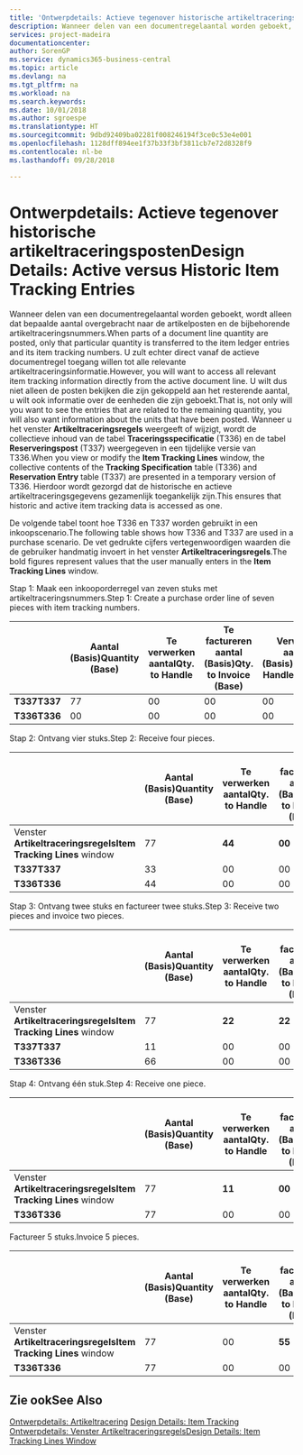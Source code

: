 ```yaml
---
title: 'Ontwerpdetails: Actieve tegenover historische artikeltraceringsposten | Microsoft Docs'
description: Wanneer delen van een documentregelaantal worden geboekt, wordt alleen dat bepaalde aantal overgebracht naar de artikelposten en de bijbehorende artikeltraceringsnummers. U zult echter direct vanaf de actieve documentregel toegang willen tot alle relevante artikeltraceringsinformatie. U wilt dus niet alleen de posten bekijken die zijn gekoppeld aan het resterende aantal, u wilt ook informatie over de eenheden die zijn geboekt. Wanneer u het venster **Artikeltraceringsregels** weergeeft of wijzigt, wordt de collectieve inhoud van de tabel **Traceringsspecificatie** (T336) en de tabel **Reserveringspost** (T337) weergegeven in een tijdelijke versie van T336. Hierdoor wordt gezorgd dat de historische en actieve artikeltraceringsgegevens gezamenlijk toegankelijk zijn.
services: project-madeira
documentationcenter: 
author: SorenGP
ms.service: dynamics365-business-central
ms.topic: article
ms.devlang: na
ms.tgt_pltfrm: na
ms.workload: na
ms.search.keywords: 
ms.date: 10/01/2018
ms.author: sgroespe
ms.translationtype: HT
ms.sourcegitcommit: 9dbd92409ba02281f008246194f3ce0c53e4e001
ms.openlocfilehash: 1128dff894ee1f37b33f3bf3811cb7e72d8328f9
ms.contentlocale: nl-be
ms.lasthandoff: 09/28/2018

---
```

# <a name="design-details-active-versus-historic-item-tracking-entries"></a><span data-ttu-id="6e586-107">Ontwerpdetails: Actieve tegenover historische artikeltraceringsposten</span><span class="sxs-lookup"><span data-stu-id="6e586-107">Design Details: Active versus Historic Item Tracking Entries</span></span>
<span data-ttu-id="6e586-108">Wanneer delen van een documentregelaantal worden geboekt, wordt alleen dat bepaalde aantal overgebracht naar de artikelposten en de bijbehorende artikeltraceringsnummers.</span><span class="sxs-lookup"><span data-stu-id="6e586-108">When parts of a document line quantity are posted, only that particular quantity is transferred to the item ledger entries and its item tracking numbers.</span></span> <span data-ttu-id="6e586-109">U zult echter direct vanaf de actieve documentregel toegang willen tot alle relevante artikeltraceringsinformatie.</span><span class="sxs-lookup"><span data-stu-id="6e586-109">However, you will want to access all relevant item tracking information directly from the active document line.</span></span> <span data-ttu-id="6e586-110">U wilt dus niet alleen de posten bekijken die zijn gekoppeld aan het resterende aantal, u wilt ook informatie over de eenheden die zijn geboekt.</span><span class="sxs-lookup"><span data-stu-id="6e586-110">That is, not only will you want to see the entries that are related to the remaining quantity, you will also want information about the units that have been posted.</span></span> <span data-ttu-id="6e586-111">Wanneer u het venster **Artikeltraceringsregels** weergeeft of wijzigt, wordt de collectieve inhoud van de tabel **Traceringsspecificatie** (T336) en de tabel **Reserveringspost** (T337) weergegeven in een tijdelijke versie van T336.</span><span class="sxs-lookup"><span data-stu-id="6e586-111">When you view or modify the **Item Tracking Lines** window, the collective contents of the **Tracking Specification** table (T336) and **Reservation Entry** table (T337) are presented in a temporary version of T336.</span></span> <span data-ttu-id="6e586-112">Hierdoor wordt gezorgd dat de historische en actieve artikeltraceringsgegevens gezamenlijk toegankelijk zijn.</span><span class="sxs-lookup"><span data-stu-id="6e586-112">This ensures that historic and active item tracking data is accessed as one.</span></span>  

 <span data-ttu-id="6e586-113">De volgende tabel toont hoe T336 en T337 worden gebruikt in een inkoopscenario.</span><span class="sxs-lookup"><span data-stu-id="6e586-113">The following table shows how T336 and T337 are used in a purchase scenario.</span></span> <span data-ttu-id="6e586-114">De vet gedrukte cijfers vertegenwoordigen waarden die de gebruiker handmatig invoert in het venster **Artikeltraceringsregels**.</span><span class="sxs-lookup"><span data-stu-id="6e586-114">The bold figures represent values that the user manually enters in the **Item Tracking Lines** window.</span></span>  

 <span data-ttu-id="6e586-115">Stap 1: Maak een inkooporderregel van zeven stuks met artikeltraceringsnummers.</span><span class="sxs-lookup"><span data-stu-id="6e586-115">Step 1: Create a purchase order line of seven pieces with item tracking numbers.</span></span>  

||<span data-ttu-id="6e586-116">**Aantal (Basis)**</span><span class="sxs-lookup"><span data-stu-id="6e586-116">**Quantity (Base)**</span></span>|<span data-ttu-id="6e586-117">**Te verwerken aantal**</span><span class="sxs-lookup"><span data-stu-id="6e586-117">**Qty. to Handle**</span></span>|<span data-ttu-id="6e586-118">**Te factureren aantal (Basis)**</span><span class="sxs-lookup"><span data-stu-id="6e586-118">**Qty. to Invoice (Base)**</span></span>|<span data-ttu-id="6e586-119">**Verwerkt aantal (Basis)**</span><span class="sxs-lookup"><span data-stu-id="6e586-119">**Quantity Handled (Base)**</span></span>|<span data-ttu-id="6e586-120">**Gefactureerd aantal (Basis)**</span><span class="sxs-lookup"><span data-stu-id="6e586-120">**Quantity Invoiced (Base)**</span></span>|  
|-|----------------------------------------------|--------------------------------------------|------------------------------------------------------|-------------------------------------------------------|--------------------------------------------------------|  
|<span data-ttu-id="6e586-121">**T337**</span><span class="sxs-lookup"><span data-stu-id="6e586-121">**T337**</span></span>|<span data-ttu-id="6e586-122">7</span><span class="sxs-lookup"><span data-stu-id="6e586-122">7</span></span>|<span data-ttu-id="6e586-123">0</span><span class="sxs-lookup"><span data-stu-id="6e586-123">0</span></span>|<span data-ttu-id="6e586-124">0</span><span class="sxs-lookup"><span data-stu-id="6e586-124">0</span></span>|<span data-ttu-id="6e586-125">0</span><span class="sxs-lookup"><span data-stu-id="6e586-125">0</span></span>|<span data-ttu-id="6e586-126">0</span><span class="sxs-lookup"><span data-stu-id="6e586-126">0</span></span>|  
|<span data-ttu-id="6e586-127">**T336**</span><span class="sxs-lookup"><span data-stu-id="6e586-127">**T336**</span></span>|<span data-ttu-id="6e586-128">0</span><span class="sxs-lookup"><span data-stu-id="6e586-128">0</span></span>|<span data-ttu-id="6e586-129">0</span><span class="sxs-lookup"><span data-stu-id="6e586-129">0</span></span>|<span data-ttu-id="6e586-130">0</span><span class="sxs-lookup"><span data-stu-id="6e586-130">0</span></span>|<span data-ttu-id="6e586-131">0</span><span class="sxs-lookup"><span data-stu-id="6e586-131">0</span></span>|<span data-ttu-id="6e586-132">0</span><span class="sxs-lookup"><span data-stu-id="6e586-132">0</span></span>|  

 <span data-ttu-id="6e586-133">Stap 2: Ontvang vier stuks.</span><span class="sxs-lookup"><span data-stu-id="6e586-133">Step 2: Receive four pieces.</span></span>  

||<span data-ttu-id="6e586-134">**Aantal (Basis)**</span><span class="sxs-lookup"><span data-stu-id="6e586-134">**Quantity (Base)**</span></span>|<span data-ttu-id="6e586-135">**Te verwerken aantal**</span><span class="sxs-lookup"><span data-stu-id="6e586-135">**Qty. to Handle**</span></span>|<span data-ttu-id="6e586-136">**Te factureren aantal (Basis)**</span><span class="sxs-lookup"><span data-stu-id="6e586-136">**Qty. to Invoice (Base)**</span></span>|<span data-ttu-id="6e586-137">**Verwerkt aantal (Basis)**</span><span class="sxs-lookup"><span data-stu-id="6e586-137">**Quantity Handled (Base)**</span></span>|<span data-ttu-id="6e586-138">**Gefactureerd aantal (Basis)**</span><span class="sxs-lookup"><span data-stu-id="6e586-138">**Quantity Invoiced (Base)**</span></span>|  
|-|----------------------------------------------|--------------------------------------------|------------------------------------------------------|-------------------------------------------------------|--------------------------------------------------------|  
|<span data-ttu-id="6e586-139">Venster **Artikeltraceringsregels**</span><span class="sxs-lookup"><span data-stu-id="6e586-139">**Item Tracking Lines** window</span></span>|<span data-ttu-id="6e586-140">7</span><span class="sxs-lookup"><span data-stu-id="6e586-140">7</span></span>|<span data-ttu-id="6e586-141">**4**</span><span class="sxs-lookup"><span data-stu-id="6e586-141">**4**</span></span>|<span data-ttu-id="6e586-142">**0**</span><span class="sxs-lookup"><span data-stu-id="6e586-142">**0**</span></span>|<span data-ttu-id="6e586-143">0</span><span class="sxs-lookup"><span data-stu-id="6e586-143">0</span></span>|<span data-ttu-id="6e586-144">0</span><span class="sxs-lookup"><span data-stu-id="6e586-144">0</span></span>|  
|<span data-ttu-id="6e586-145">**T337**</span><span class="sxs-lookup"><span data-stu-id="6e586-145">**T337**</span></span>|<span data-ttu-id="6e586-146">3</span><span class="sxs-lookup"><span data-stu-id="6e586-146">3</span></span>|<span data-ttu-id="6e586-147">0</span><span class="sxs-lookup"><span data-stu-id="6e586-147">0</span></span>|<span data-ttu-id="6e586-148">0</span><span class="sxs-lookup"><span data-stu-id="6e586-148">0</span></span>|<span data-ttu-id="6e586-149">0</span><span class="sxs-lookup"><span data-stu-id="6e586-149">0</span></span>|<span data-ttu-id="6e586-150">0</span><span class="sxs-lookup"><span data-stu-id="6e586-150">0</span></span>|  
|<span data-ttu-id="6e586-151">**T336**</span><span class="sxs-lookup"><span data-stu-id="6e586-151">**T336**</span></span>|<span data-ttu-id="6e586-152">4</span><span class="sxs-lookup"><span data-stu-id="6e586-152">4</span></span>|<span data-ttu-id="6e586-153">0</span><span class="sxs-lookup"><span data-stu-id="6e586-153">0</span></span>|<span data-ttu-id="6e586-154">0</span><span class="sxs-lookup"><span data-stu-id="6e586-154">0</span></span>|<span data-ttu-id="6e586-155">4</span><span class="sxs-lookup"><span data-stu-id="6e586-155">4</span></span>|<span data-ttu-id="6e586-156">0</span><span class="sxs-lookup"><span data-stu-id="6e586-156">0</span></span>|  

 <span data-ttu-id="6e586-157">Stap 3: Ontvang twee stuks en factureer twee stuks.</span><span class="sxs-lookup"><span data-stu-id="6e586-157">Step 3: Receive two pieces and invoice two pieces.</span></span>  

||<span data-ttu-id="6e586-158">**Aantal (Basis)**</span><span class="sxs-lookup"><span data-stu-id="6e586-158">**Quantity (Base)**</span></span>|<span data-ttu-id="6e586-159">**Te verwerken aantal**</span><span class="sxs-lookup"><span data-stu-id="6e586-159">**Qty. to Handle**</span></span>|<span data-ttu-id="6e586-160">**Te factureren aantal (Basis)**</span><span class="sxs-lookup"><span data-stu-id="6e586-160">**Qty. to Invoice (Base)**</span></span>|<span data-ttu-id="6e586-161">**Verwerkt aantal (Basis)**</span><span class="sxs-lookup"><span data-stu-id="6e586-161">**Quantity Handled (Base)**</span></span>|<span data-ttu-id="6e586-162">**Gefactureerd aantal (Basis)**</span><span class="sxs-lookup"><span data-stu-id="6e586-162">**Quantity Invoiced (Base)**</span></span>|  
|-|----------------------------------------------|--------------------------------------------|------------------------------------------------------|-------------------------------------------------------|--------------------------------------------------------|  
|<span data-ttu-id="6e586-163">Venster **Artikeltraceringsregels**</span><span class="sxs-lookup"><span data-stu-id="6e586-163">**Item Tracking Lines** window</span></span>|<span data-ttu-id="6e586-164">7</span><span class="sxs-lookup"><span data-stu-id="6e586-164">7</span></span>|<span data-ttu-id="6e586-165">**2**</span><span class="sxs-lookup"><span data-stu-id="6e586-165">**2**</span></span>|<span data-ttu-id="6e586-166">**2**</span><span class="sxs-lookup"><span data-stu-id="6e586-166">**2**</span></span>|<span data-ttu-id="6e586-167">4</span><span class="sxs-lookup"><span data-stu-id="6e586-167">4</span></span>|<span data-ttu-id="6e586-168">0</span><span class="sxs-lookup"><span data-stu-id="6e586-168">0</span></span>|  
|<span data-ttu-id="6e586-169">**T337**</span><span class="sxs-lookup"><span data-stu-id="6e586-169">**T337**</span></span>|<span data-ttu-id="6e586-170">1</span><span class="sxs-lookup"><span data-stu-id="6e586-170">1</span></span>|<span data-ttu-id="6e586-171">0</span><span class="sxs-lookup"><span data-stu-id="6e586-171">0</span></span>|<span data-ttu-id="6e586-172">0</span><span class="sxs-lookup"><span data-stu-id="6e586-172">0</span></span>|<span data-ttu-id="6e586-173">0</span><span class="sxs-lookup"><span data-stu-id="6e586-173">0</span></span>|<span data-ttu-id="6e586-174">0</span><span class="sxs-lookup"><span data-stu-id="6e586-174">0</span></span>|  
|<span data-ttu-id="6e586-175">**T336**</span><span class="sxs-lookup"><span data-stu-id="6e586-175">**T336**</span></span>|<span data-ttu-id="6e586-176">6</span><span class="sxs-lookup"><span data-stu-id="6e586-176">6</span></span>|<span data-ttu-id="6e586-177">0</span><span class="sxs-lookup"><span data-stu-id="6e586-177">0</span></span>|<span data-ttu-id="6e586-178">0</span><span class="sxs-lookup"><span data-stu-id="6e586-178">0</span></span>|<span data-ttu-id="6e586-179">6</span><span class="sxs-lookup"><span data-stu-id="6e586-179">6</span></span>|<span data-ttu-id="6e586-180">2</span><span class="sxs-lookup"><span data-stu-id="6e586-180">2</span></span>|  

 <span data-ttu-id="6e586-181">Stap 4: Ontvang één stuk.</span><span class="sxs-lookup"><span data-stu-id="6e586-181">Step 4: Receive one piece.</span></span>  

||<span data-ttu-id="6e586-182">**Aantal (Basis)**</span><span class="sxs-lookup"><span data-stu-id="6e586-182">**Quantity (Base)**</span></span>|<span data-ttu-id="6e586-183">**Te verwerken aantal**</span><span class="sxs-lookup"><span data-stu-id="6e586-183">**Qty. to Handle**</span></span>|<span data-ttu-id="6e586-184">**Te factureren aantal (Basis)**</span><span class="sxs-lookup"><span data-stu-id="6e586-184">**Qty. to Invoice (Base)**</span></span>|<span data-ttu-id="6e586-185">**Verwerkt aantal (Basis)**</span><span class="sxs-lookup"><span data-stu-id="6e586-185">**Quantity Handled (Base)**</span></span>|<span data-ttu-id="6e586-186">**Gefactureerd aantal (Basis)**</span><span class="sxs-lookup"><span data-stu-id="6e586-186">**Quantity Invoiced (Base)**</span></span>|  
|-|----------------------------------------------|--------------------------------------------|------------------------------------------------------|-------------------------------------------------------|--------------------------------------------------------|  
|<span data-ttu-id="6e586-187">Venster **Artikeltraceringsregels**</span><span class="sxs-lookup"><span data-stu-id="6e586-187">**Item Tracking Lines** window</span></span>|<span data-ttu-id="6e586-188">7</span><span class="sxs-lookup"><span data-stu-id="6e586-188">7</span></span>|<span data-ttu-id="6e586-189">**1**</span><span class="sxs-lookup"><span data-stu-id="6e586-189">**1**</span></span>|<span data-ttu-id="6e586-190">**0**</span><span class="sxs-lookup"><span data-stu-id="6e586-190">**0**</span></span>|<span data-ttu-id="6e586-191">6</span><span class="sxs-lookup"><span data-stu-id="6e586-191">6</span></span>|<span data-ttu-id="6e586-192">2</span><span class="sxs-lookup"><span data-stu-id="6e586-192">2</span></span>|  
|<span data-ttu-id="6e586-193">**T336**</span><span class="sxs-lookup"><span data-stu-id="6e586-193">**T336**</span></span>|<span data-ttu-id="6e586-194">7</span><span class="sxs-lookup"><span data-stu-id="6e586-194">7</span></span>|<span data-ttu-id="6e586-195">0</span><span class="sxs-lookup"><span data-stu-id="6e586-195">0</span></span>|<span data-ttu-id="6e586-196">0</span><span class="sxs-lookup"><span data-stu-id="6e586-196">0</span></span>|<span data-ttu-id="6e586-197">7</span><span class="sxs-lookup"><span data-stu-id="6e586-197">7</span></span>|<span data-ttu-id="6e586-198">2</span><span class="sxs-lookup"><span data-stu-id="6e586-198">2</span></span>|  

 <span data-ttu-id="6e586-199">Factureer 5 stuks.</span><span class="sxs-lookup"><span data-stu-id="6e586-199">Invoice 5 pieces.</span></span>  

||<span data-ttu-id="6e586-200">**Aantal (Basis)**</span><span class="sxs-lookup"><span data-stu-id="6e586-200">**Quantity (Base)**</span></span>|<span data-ttu-id="6e586-201">**Te verwerken aantal**</span><span class="sxs-lookup"><span data-stu-id="6e586-201">**Qty. to Handle**</span></span>|<span data-ttu-id="6e586-202">**Te factureren aantal (Basis)**</span><span class="sxs-lookup"><span data-stu-id="6e586-202">**Qty. to Invoice (Base)**</span></span>|<span data-ttu-id="6e586-203">**Verwerkt aantal (Basis)**</span><span class="sxs-lookup"><span data-stu-id="6e586-203">**Quantity Handled (Base)**</span></span>|<span data-ttu-id="6e586-204">**Gefactureerd aantal (Basis)**</span><span class="sxs-lookup"><span data-stu-id="6e586-204">**Quantity Invoiced (Base)**</span></span>|  
|-|----------------------------------------------|--------------------------------------------|------------------------------------------------------|-------------------------------------------------------|--------------------------------------------------------|  
|<span data-ttu-id="6e586-205">Venster **Artikeltraceringsregels**</span><span class="sxs-lookup"><span data-stu-id="6e586-205">**Item Tracking Lines** window</span></span>|<span data-ttu-id="6e586-206">7</span><span class="sxs-lookup"><span data-stu-id="6e586-206">7</span></span>|<span data-ttu-id="6e586-207">0</span><span class="sxs-lookup"><span data-stu-id="6e586-207">0</span></span>|<span data-ttu-id="6e586-208">**5**</span><span class="sxs-lookup"><span data-stu-id="6e586-208">**5**</span></span>|<span data-ttu-id="6e586-209">7</span><span class="sxs-lookup"><span data-stu-id="6e586-209">7</span></span>|<span data-ttu-id="6e586-210">2</span><span class="sxs-lookup"><span data-stu-id="6e586-210">2</span></span>|  
|<span data-ttu-id="6e586-211">**T336**</span><span class="sxs-lookup"><span data-stu-id="6e586-211">**T336**</span></span>|<span data-ttu-id="6e586-212">7</span><span class="sxs-lookup"><span data-stu-id="6e586-212">7</span></span>|<span data-ttu-id="6e586-213">0</span><span class="sxs-lookup"><span data-stu-id="6e586-213">0</span></span>|<span data-ttu-id="6e586-214">0</span><span class="sxs-lookup"><span data-stu-id="6e586-214">0</span></span>|<span data-ttu-id="6e586-215">7</span><span class="sxs-lookup"><span data-stu-id="6e586-215">7</span></span>|<span data-ttu-id="6e586-216">7</span><span class="sxs-lookup"><span data-stu-id="6e586-216">7</span></span>|  

## <a name="see-also"></a><span data-ttu-id="6e586-217">Zie ook</span><span class="sxs-lookup"><span data-stu-id="6e586-217">See Also</span></span>  
 <span data-ttu-id="6e586-218">[Ontwerpdetails: Artikeltracering](design-details-item-tracking.md) </span><span class="sxs-lookup"><span data-stu-id="6e586-218">[Design Details: Item Tracking](design-details-item-tracking.md) </span></span>  
 [<span data-ttu-id="6e586-219">Ontwerpdetails: Venster Artikeltraceringsregels</span><span class="sxs-lookup"><span data-stu-id="6e586-219">Design Details: Item Tracking Lines Window</span></span>](design-details-item-tracking-lines-window.md)

